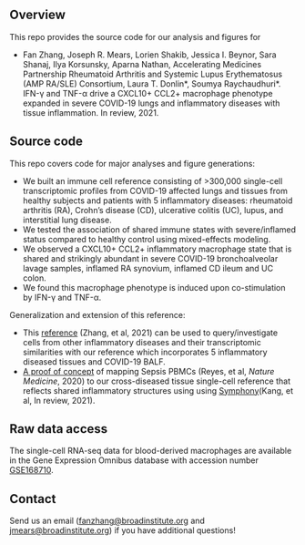 ## Overview
This repo provides the source code for our analysis and figures for 

- Fan Zhang, Joseph R. Mears, Lorien Shakib, Jessica I. Beynor, Sara Shanaj, Ilya Korsunsky, Aparna Nathan, Accelerating Medicines Partnership Rheumatoid Arthritis and Systemic Lupus Erythematosus (AMP RA/SLE) Consortium, Laura T. Donlin*, Soumya Raychaudhuri*. IFN-γ and TNF-α drive a CXCL10+ CCL2+ macrophage phenotype expanded in severe COVID-19 lungs and inflammatory diseases with tissue inflammation. In review, 2021.

## Source code 

This repo covers code for major analyses and figure generations:
 - We built an immune cell reference consisting of >300,000 single-cell transcriptomic profiles from COVID-19 affected lungs and tissues from healthy subjects and patients with 5 inflammatory diseases: rheumatoid arthritis (RA), Crohn’s disease (CD), ulcerative colitis (UC), lupus, and interstitial lung disease. 
 - We tested the association of shared immune states with severe/inflamed status compared to healthy control using mixed-effects modeling. 
 - We observed a CXCL10+ CCL2+ inflammatory macrophage state that is shared and strikingly abundant in severe COVID-19 bronchoalveolar lavage samples, inflamed RA synovium, inflamed CD ileum and UC colon. 
 - We found this macrophage phenotype is induced upon co-stimulation by IFN-γ and TNF-α.
 
Generalization and extension of this reference:
 - This [reference](https://www.biorxiv.org/content/10.1101/2020.08.05.238360v1) (Zhang, et al, 2021) can be used to query/investigate cells from other inflammatory diseases and their transcriptomic similarities with our reference which incorporates 5 inflammatory diseased tissues and COVID-19 BALF. 
 - [A proof of concept](https://github.com/immunogenomics/inflamedtissue_covid19_reference/blob/master/code/Map_Sepsis_to_FanImmuneReference_using_Symphony_Notebook.ipynb) of mapping Sepsis PBMCs (Reyes, et al, *Nature Medicine*, 2020) to our cross-diseased tissue single-cell reference that reflects shared inflammatory structures using using [Symphony](https://www.biorxiv.org/content/10.1101/2020.11.18.389189v2)(Kang, et al, In review, 2021).


## Raw data access
The single-cell RNA-seq data for blood-derived macrophages are available in the Gene Expression Omnibus database with accession number [GSE168710](https://www.ncbi.nlm.nih.gov/geo/query/acc.cgi?acc=GSE168710).

## Contact
Send us an email (fanzhang@broadinstitute.org and jmears@broadinstitute.org) if you have additional questions!
